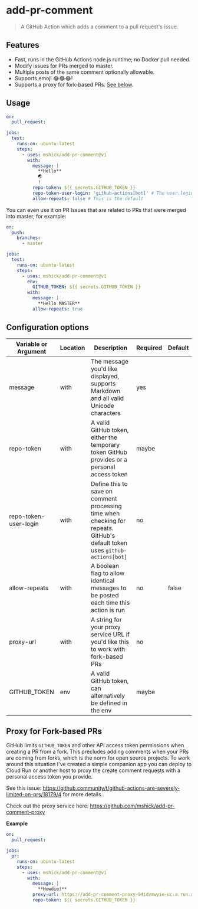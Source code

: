 # add-pr-comment

> A GitHub Action which adds a comment to a pull request's issue.

## Features

- Fast, runs in the GitHub Actions node.js runtime; no Docker pull needed.
- Modify issues for PRs merged to master.
- Multiple posts of the same comment optionally allowable.
- Supports emoji 😂😂😂!
- Supports a proxy for fork-based PRs. [See below](#proxy-for-fork-based-prs).

## Usage

```yaml
on:
  pull_request:

jobs:
  test:
    runs-on: ubuntu-latest
    steps:
      - uses: mshick/add-pr-comment@v1
        with:
          message: |
            **Hello**
            🌏
            !
          repo-token: ${{ secrets.GITHUB_TOKEN }}
          repo-token-user-login: 'github-actions[bot]' # The user.login for temporary GitHub tokens
          allow-repeats: false # This is the default
```

You can even use it on PR Issues that are related to PRs that were merged into master, for example:

```yaml
on:
  push:
    branches:
      - master

jobs:
  test:
    runs-on: ubuntu-latest
    steps:
      - uses: mshick/add-pr-comment@v1
        env:
          GITHUB_TOKEN: ${{ secrets.GITHUB_TOKEN }}
        with:
          message: |
            **Hello MASTER**
          allow-repeats: true
```

## Configuration options

| Variable or Argument  | Location | Description                                                                                                                 | Required | Default |
| --------------------- | -------- | --------------------------------------------------------------------------------------------------------------------------- | -------- | ------- |
| message               | with     | The message you'd like displayed, supports Markdown and all valid Unicode characters                                        | yes      |         |
| repo-token            | with     | A valid GitHub token, either the temporary token GitHub provides or a personal access token                                 | maybe    |         |
| repo-token-user-login | with     | Define this to save on comment processing time when checking for repeats. GitHub's default token uses `github-actions[bot]` | no       |         |
| allow-repeats         | with     | A boolean flag to allow identical messages to be posted each time this action is run                                        | no       | false   |
| proxy-url             | with     | A string for your proxy service URL if you'd like this to work with fork-based PRs                                          | no       |         |
| GITHUB_TOKEN          | env      | A valid GitHub token, can alternatively be defined in the env                                                               | maybe    |         |

## Proxy for Fork-based PRs

GitHub limits `GITHUB_TOKEN` and other API access token permissions when creating a PR from a fork. This precludes adding comments when your PRs are coming from forks, which is the norm for open source projects. To work around this situation I've created a simple companion app you can deploy to Cloud Run or another host to proxy the create comment requests with a personal access token you provide.

See this issue: https://github.community/t/github-actions-are-severely-limited-on-prs/18179/4 for more details.

Check out the proxy service here: https://github.com/mshick/add-pr-comment-proxy

**Example**

```yaml
on:
  pull_request:

jobs:
  pr:
    runs-on: ubuntu-latest
    steps:
      - uses: mshick/add-pr-comment@v1
        with:
          message: |
            **Howdie!**
          proxy-url: https://add-pr-comment-proxy-94idvmwyie-uc.a.run.app
          repo-token: ${{ secrets.GITHUB_TOKEN }}
```
